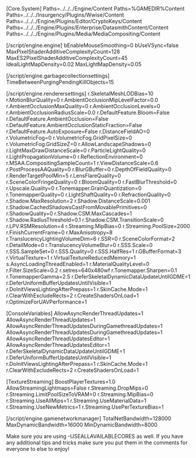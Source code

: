 [Core.System]
Paths=../../../Engine/Content
Paths=%GAMEDIR%Content
Paths=../../../Insurgency/Plugins/Wwise/Content
Paths=../../../Engine/Plugins/Editor/CryptoKeys/Content
Paths=../../../Engine/Plugins/Enterprise/DatasmithContent/Content
Paths=../../../Engine/Plugins/Media/MediaCompositing/Content

[/script/engine.engine]
bEnableMouseSmoothing=0
bUseVSync=false
MaxPixelShaderAdditiveComplexityCount=128
MaxES2PixelShaderAdditiveComplexityCount=45
IdealLightMapDensity=0.02
MaxLightMapDensity=0.05

[/script/engine.garbagecollectionsettings]
TimeBetweenPurgingPendingKillObjects=15

[/script/engine.renderersettings]
r.SkeletalMeshLODBias=10
r.MotionBlurQuality=0
r.AmbientOcclusionMipLevelFactor=0.0
r.AmbientOcclusionMaxQuality=0
r.AmbientOcclusionLevels=0
r.AmbientOcclusionRadiusScale=0.0
r.DefaultFeature.Bloom=False
r.DefaultFeature.AmbientOcclusion=False
r.DefaultFeature.AmbientOcclusionStaticFraction=False
r.DefaultFeature.AutoExposure=False
r.DistanceFieldAO=0
r.VolumetricFog=0
r.VolumetricFog.GridPixelSize=0
r.VolumetricFog.GridSizeZ=0
r.AllowLandscapeShadows=0
r.LightMaxDrawDistanceScale=0
r.ParticleLightQuality=0
r.LightPropagationVolume=0
r.ReflectionEnvironment=0
r.MSAA.CompositingSampleCount=1
r.ViewDistanceScale=0.6
r.PostProcessAAQuality=0
r.BlurGBuffer=0
r.DepthOfFieldQuality=0
r.RenderTargetPoolMin=5
r.LensFlareQuality=0
r.SceneColorFringeQuality=0
r.BloomQuality=0
r.FastBlurThreshold=0
r.Upscale.Quality=0
r.Tonemapper.GrainQuantization=0
r.TonemapperQuality=0
r.LightShaftQuality=0
r.RefractionQuality=0
r.Shadow.MaxResolution=2
r.Shadow.DistanceScale=0.001
r.Shadow.CachedShadowsCastFromMovablePrimitives=0
r.ShadowQuality=0
r.Shadow.CSM.MaxCascades=1
r.Shadow.RadiusThreshold=0.1
r.Shadow.CSM.TransitionScale=0
r.LPV.RSMResolution=4
r.Streaming.MipBias=0
r.Streaming.PoolSize=2000
r.FinishCurrentFrame=0
r.MaxAnisotropy=8
r.TranslucencyLightingVolumeDim=6
r.SSR=0
r.SceneColorFormat=2
r.DetailMode=0
r.TranslucencyVolumeBlur=0
r.SSS.Scale=0
r.SSS.SampleSet=0
r.SSS.Quality=0
r.SSS.HalfRes=1
r.GBufferFormat=3
r.VirtualTexture=1
r.VirtualTextureReducedMemory=1
s.AsyncLoadingThreadEnabled=1
r.MaterialQualityLevel=0
r.Filter.SizeScale=0.2
r.setres=640x480wf
r.Tonemapper.Sharpen=0.1
r.TonemapperGamma=2.5
r.DeferSkeletalDynamicDataUpdateUntilGDME=1
r.DeferUniformBufferUpdatesUntilVisible=1
r.DoInitViewsLightingAfterPrepass=1
r.SkinCache.Mode=1
r.ClearWithExcludeRects=2
r.CreateShadersOnLoad=1
r.OptimizeForUAVPerformance=1

[ConsoleVariables]
AllowAsyncRenderThreadUpdates=1
AllowAsyncRenderThreadUpdates=1
AllowAsyncRenderThreadUpdatesDuringGamethreadUpdates=1
AllowAsyncRenderThreadUpdatesDuringGamethreadUpdates=1
AllowAsyncRenderThreadUpdatesEditor=1
AllowAsyncRenderThreadUpdatesEditor=1
r.DeferSkeletalDynamicDataUpdateUntilGDME=1
r.DeferUniformBufferUpdatesUntilVisible=1
r.DoInitViewsLightingAfterPrepass=1
r.SkinCache.Mode=1
r.ClearWithExcludeRects=2
r.CreateShadersOnLoad=1

[TextureStreaming]
BoostPlayerTextures=1.0
AllowStreamingLightmaps=False
r.Streaming.DropMips=0
r.Streaming.LimitPoolSizeToVRAM=0
r.Streaming.MipBias=0
r.Streaming.UseAllMips=1
r.Streaming.UseMaterialData=1
r.Streaming.UseNewMetrics=1
r.Streaming.UsePerTextureBias=1

[/script/engine.gamenetworkmanager]
TotalNetBandwidth=128000 MaxDynamicBandwidth=16000 MinDynamicBandwidth=8000

Make sure you are using -USEALLAVAILABLECORES as well. If you have any additional tips and tricks make sure you put them
in the comments for everyone to else to enjoy!